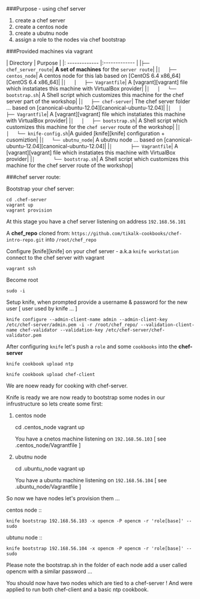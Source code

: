 ###Purpose - using chef server
1. create a chef server
2. create a centos node
3. create a ubutnu node
4. assign a role to the nodes via chef bootstrap


###Provided machines via vagrant


| Directory | Purpose |
|: ------------- |:------------- |
|`├── chef_server_route`|		__A set of machines__ for the `server route`|
|`│   ├── centos_node`|			A centos node for this lab based on [CentOS 6.4 x86_64][CentOS 6.4 x86_64]|
|`│   │   ├── Vagrantfile`| 	A [vagrant][vagrant] file which instatiates this machine with VirtualBox provider|
|`│   │   └── bootstrap.sh`|	A Shell script which customizes this machine for the chef server part of the workshop|
|`│   ├── chef-server`|			The chef server folder ... based on [canonical-ubuntu-12.04][canonical-ubuntu-12.04]|
|`│   │   ├── Vagrantfile`|		A [vagrant][vagrant] file which instatiates this machine with VirtualBox provider|
|`│   │   ├── bootstrap.sh`|	A Shell script which customizes this machine for the `chef server` route of the workshop|
|`│   │   └── knife-config.sh`|A guided [knife][knife] configuration + cusomiztion|
|`│   └── ubutnu_node`|			A ubutnu node ... based on [canonical-ubuntu-12.04][canonical-ubuntu-12.04]|
|`│       ├── Vagrantfile`|		A [vagrant][vagrant] file which instatiates this machine with VirtualBox provider|
|`│       └── bootstrap.sh`|	A Shell script which customizes this machine for the chef server route of the workshop|



###chef server route:

Bootstrap your chef server:

	cd .chef-server
	vagrant up
	vagrant provision

At this stage you have a chef server listening on address `192.168.56.101`

A __chef_repo__ cloned from: `https://github.com/tikalk-cookbooks/chef-intro-repo.git` into `/root/chef_repo`

Configure [knife][knife] on your chef server - a.k.a `knife workstation`
connect to the chef server with vagrant
	
	vagrant ssh
	
Become root
	
	sudo -i

Setup knife, when prompted provide a username & password for the new user [ user used by knife … ]

	knife configure --admin-client-name admin --admin-client-key /etc/chef-server/admin.pem -i -r /root/chef_repo/ --validation-client-name chef-validator --validation-key /etc/chef-server/chef-validator.pem

After configuring `knife` let's push a `role` and some `cookbooks` into the __chef-server__

	knife cookbook upload ntp
	
	knife cookbook upload chef-client
	
We are noew ready for cooking with chef-server.


Knife is ready we are now ready to bootstrap some nodes in our infrustructure so lets create some first:

1. centos node
	
	cd .centos_node
	vagrant up
	
	You have a cnetos machine listening on `192.168.56.103` [ see .centos_node/Vagrantfile ]
	
2. ubutnu node

	cd .ubuntu_node
	vagrant up
	
	You have a ubuntu machine listening on `192.168.56.104` [ see .ubuntu_node/Vagrantfile ]

So now we have nodes let's provision them …

centos node :: 

	knife bootstrap 192.168.56.103 -x opencm -P opencm -r 'role[base]' --sudo

ubtunu node :: 

	knife bootstrap 192.168.56.104 -x opencm -P opencm -r 'role[base]' --sudo

Please note the bootstrap.sh in the folder of each node add a user called opencm with a similar password …

You should now have two nodes which are tied to a chef-server !
And were applied to run both chef-client and a basic ntp cookbook.